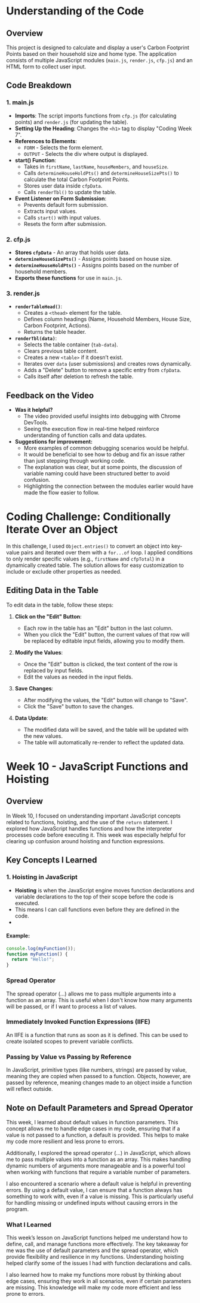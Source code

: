 # Understanding of the Code

## Overview
This project is designed to calculate and display a user's Carbon Footprint Points based on their household size and home type. The application consists of multiple JavaScript modules (`main.js`, `render.js`, `cfp.js`) and an HTML form to collect user input.

## Code Breakdown

### **1. main.js**
- **Imports**: The script imports functions from `cfp.js` (for calculating points) and `render.js` (for updating the table).
- **Setting Up the Heading**: Changes the `<h1>` tag to display "Coding Week 7".
- **References to Elements**:
  - `FORM` - Selects the form element.
  - `OUTPUT` - Selects the div where output is displayed.
- **start() Function**:
  - Takes in `firstName`, `lastName`, `houseMembers`, and `houseSize`.
  - Calls `determineHouseHoldPts()` and `determineHouseSizePts()` to calculate the total Carbon Footprint Points.
  - Stores user data inside `cfpData`.
  - Calls `renderTbl()` to update the table.
- **Event Listener on Form Submission**:
  - Prevents default form submission.
  - Extracts input values.
  - Calls `start()` with input values.
  - Resets the form after submission.

### **2. cfp.js**
- **Stores `cfpData`** - An array that holds user data.
- **`determineHouseSizePts()`** - Assigns points based on house size.
- **`determineHouseHoldPts()`** - Assigns points based on the number of household members.
- **Exports these functions** for use in `main.js`.

### **3. render.js**
- **`renderTableHead()`**:
  - Creates a `<thead>` element for the table.
  - Defines column headings (Name, Household Members, House Size, Carbon Footprint, Actions).
  - Returns the table header.
- **`renderTbl(data)`**:
  - Selects the table container (`tab-data`).
  - Clears previous table content.
  - Creates a new `<table>` if it doesn’t exist.
  - Iterates over `data` (user submissions) and creates rows dynamically.
  - Adds a "Delete" button to remove a specific entry from `cfpData`.
  - Calls itself after deletion to refresh the table.


## **Feedback on the Video**
- **Was it helpful?**
  - The video provided useful insights into debugging with Chrome DevTools.
  - Seeing the execution flow in real-time helped reinforce understanding of function calls and data updates.
- **Suggestions for improvement:**
  - More examples of common debugging scenarios would be helpful.
  - It would be beneficial to see how to debug and fix an issue rather than just stepping through working code.
  - The explanation was clear, but at some points, the discussion of variable naming could have been structured better to avoid confusion.
  - Highlighting the connection between the modules earlier would have made the flow easier to follow.

# Coding Challenge: Conditionally Iterate Over an Object

In this challenge, I used `Object.entries()` to convert an object into key-value pairs and iterated over them with a `for...of` loop. I applied conditions to only render specific values (e.g., `firstName` and `cfpTotal`) in a dynamically created table. The solution allows for easy customization to include or exclude other properties as needed.

## Editing Data in the Table

To edit data in the table, follow these steps:

1. **Click on the "Edit" Button**:
   - Each row in the table has an "Edit" button in the last column.
   - When you click the "Edit" button, the current values of that row will be replaced by editable input fields, allowing you to modify them.

2. **Modify the Values**:
   - Once the "Edit" button is clicked, the text content of the row is replaced by input fields.
   - Edit the values as needed in the input fields.

3. **Save Changes**:
   - After modifying the values, the "Edit" button will change to "Save".
   - Click the "Save" button to save the changes.

4. **Data Update**:
   - The modified data will be saved, and the table will be updated with the new values.
   - The table will automatically re-render to reflect the updated data.
   

# Week 10 - JavaScript Functions and Hoisting

## Overview

In Week 10, I focused on understanding important JavaScript concepts related to functions, hoisting, and the use of the `return` statement. I explored how JavaScript handles functions and how the interpreter processes code before executing it. This week was especially helpful for clearing up confusion around hoisting and function expressions.

## Key Concepts I Learned

### 1. **Hoisting in JavaScript**
- **Hoisting** is when the JavaScript engine moves function declarations and variable declarations to the top of their scope before the code is executed.
- This means I can call functions even before they are defined in the code.
- 

#### Example:
```javascript
console.log(myFunction()); 
function myFunction() {
  return "Hello!";
}
```
### Spread Operator
The spread operator (...) allows me to pass multiple arguments into a function as an array. This is useful when I don't know how many arguments will be passed, or if I want to process a list of values.

### Immediately Invoked Function Expressions (IIFE)
An IIFE is a function that runs as soon as it is defined. This can be used to create isolated scopes to prevent variable conflicts.

### Passing by Value vs Passing by Reference
In JavaScript, primitive types (like numbers, strings) are passed by value, meaning they are copied when passed to a function. Objects, however, are passed by reference, meaning changes made to an object inside a function will reflect outside.

## Note on Default Parameters and Spread Operator
This week, I learned about default values in function parameters. This concept allows me to handle edge cases in my code, ensuring that if a value is not passed to a function, a default is provided. This helps to make my code more resilient and less prone to errors.

Additionally, I explored the spread operator (...) in JavaScript, which allows me to pass multiple values into a function as an array. This makes handling dynamic numbers of arguments more manageable and is a powerful tool when working with functions that require a variable number of parameters.

I also encountered a scenario where a default value is helpful in preventing errors. By using a default value, I can ensure that a function always has something to work with, even if a value is missing. This is particularly useful for handling missing or undefined inputs without causing errors in the program.

### What I Learned
This week’s lesson on JavaScript functions helped me understand how to define, call, and manage functions more effectively. The key takeaway for me was the use of default parameters and the spread operator, which provide flexibility and resilience in my functions. Understanding hoisting helped clarify some of the issues I had with function declarations and calls.

I also learned how to make my functions more robust by thinking about edge cases, ensuring they work in all scenarios, even if certain parameters are missing. This knowledge will make my code more efficient and less prone to errors.

